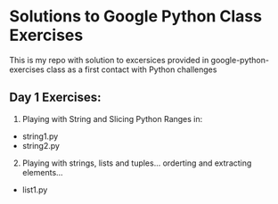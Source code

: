 # Solutions to Google Python Class Exercises
This is my repo with solution to excersices provided in google-python-exercises class as a first contact with Python challenges

## Day 1 Exercises:

1. Playing with String and Slicing Python Ranges in:
  * string1.py
  * string2.py

2. Playing with strings, lists and tuples... orderting and extracting elements...
  * list1.py